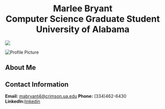 <html>
  <body>
    <div align="center"> <h1>Marlee Bryant<br>
    Computer Science Graduate Student<br>
      University of Alabama<br></h1></div>
    <img src="https://mabryant4.github.io/profile.jpg.JPG">
  </body>
<html>
  


![Profile Picture](https://mabryant4.github.io/profile.jpg.JPG)

## About Me

## Contact Information
**Email:** mabryant4@crimson.ua.edu
**Phone:** (334)462-6430
**LinkedIn:**[linkedin](https://www.linkedin.com/in/marlee-bryant)
